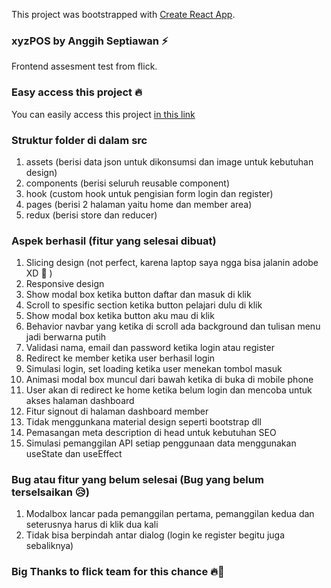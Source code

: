 This project was bootstrapped with [Create React App](https://github.com/facebook/create-react-app).

### xyzPOS by Anggih Septiawan ⚡

Frontend assesment test from flick.

### Easy access this project 🔥

You can easily access this project [in this link](https://xyzpos.netlify.app)

### Struktur folder di dalam src

1. assets (berisi data json untuk dikonsumsi dan image untuk kebutuhan design)
2. components (berisi seluruh reusable component)
3. hook (custom hook untuk pengisian form login dan register)
4. pages (berisi 2 halaman yaitu home dan member area)
5. redux (berisi store dan reducer)

### Aspek berhasil (fitur yang selesai dibuat)

1. Slicing design (not perfect, karena laptop saya ngga bisa jalanin adobe XD 🙏 )
2. Responsive design
3. Show modal box ketika button daftar dan masuk di klik
4. Scroll to spesific section ketika button pelajari dulu di klik
5. Show modal box ketika button aku mau di klik
6. Behavior navbar yang ketika di scroll ada background dan tulisan menu jadi berwarna putih
7. Validasi nama, email dan password ketika login atau register
8. Redirect ke member ketika user berhasil login
9. Simulasi login, set loading ketika user menekan tombol masuk
10. Animasi modal box muncul dari bawah ketika di buka di mobile phone
11. User akan di redirect ke home ketika belum login dan mencoba untuk akses halaman dashboard
12. Fitur signout di halaman dashboard member
13. Tidak menggunkana material design seperti bootstrap dll
14. Pemasangan meta description di head untuk kebutuhan SEO
15. Simulasi pemanggilan API setiap penggunaan data menggunakan useState dan useEffect

### Bug atau fitur yang belum selesai (Bug yang belum terselsaikan 😥)

1. Modalbox lancar pada pemanggilan pertama, pemanggilan kedua dan seterusnya harus di klik dua kali
2. Tidak bisa berpindah antar dialog (login ke register begitu juga sebaliknya)

### Big Thanks to flick team for this chance 🔥🙏
